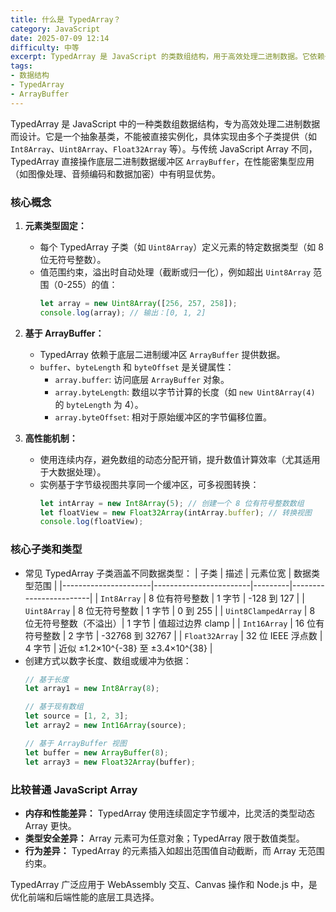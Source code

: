 ```yaml
---
title: 什么是 TypedArray？
category: JavaScript
date: 2025-07-09 12:14
difficulty: 中等
excerpt: TypedArray 是 JavaScript 的类数组结构，用于高效处理二进制数据。它依赖于 ArrayBuffer，并通过固定元素类型提供高性能的数据操作。
tags:
- 数据结构
- TypedArray
- ArrayBuffer
---
```

TypedArray 是 JavaScript 中的一种类数组数据结构，专为高效处理二进制数据而设计。它是一个抽象基类，不能被直接实例化，具体实现由多个子类提供（如 `Int8Array`、`Uint8Array`、`Float32Array` 等）。与传统 JavaScript Array 不同，TypedArray 直接操作底层二进制数据缓冲区 `ArrayBuffer`，在性能密集型应用（如图像处理、音频编码和数据加密）中有明显优势。

### 核心概念

1. **元素类型固定：**
   - 每个 TypedArray 子类（如 `Uint8Array`）定义元素的特定数据类型（如 8 位无符号整数）。
   - 值范围约束，溢出时自动处理（截断或归一化），例如超出 `Uint8Array` 范围（0-255）的值：
     ```javascript
     let array = new Uint8Array([256, 257, 258]);
     console.log(array); // 输出：[0, 1, 2]
     ```

2. **基于 ArrayBuffer：**
   - TypedArray 依赖于底层二进制缓冲区 `ArrayBuffer` 提供数据。
   - `buffer`、`byteLength` 和 `byteOffset` 是关键属性：
     - `array.buffer`: 访问底层 `ArrayBuffer` 对象。
     - `array.byteLength`: 数组以字节计算的长度（如 `new Uint8Array(4)` 的 `byteLength` 为 4）。
     - `array.byteOffset`: 相对于原始缓冲区的字节偏移位置。

3. **高性能机制：**
   - 使用连续内存，避免数组的动态分配开销，提升数值计算效率（尤其适用于大数据处理）。
   - 实例基于字节级视图共享同一个缓冲区，可多视图转换：
     ```javascript
     let intArray = new Int8Array(5); // 创建一个 8 位有符号整数数组
     let floatView = new Float32Array(intArray.buffer); // 转换视图
     console.log(floatView);
     ```

### 核心子类和类型

- 常见 TypedArray 子类涵盖不同数据类型：
  | 子类                 | 描述                   | 元素位宽 | 数据类型范围           |
  |----------------------|------------------------|---------|------------------------|
  | `Int8Array`          | 8 位有符号整数         | 1 字节  | -128 到 127           |
  | `Uint8Array`         | 8 位无符号整数         | 1 字节  | 0 到 255              |
  | `Uint8ClampedArray`  | 8 位无符号整数（不溢出）| 1 字节  | 值超过边界 clamp       |
  | `Int16Array`         | 16 位有符号整数        | 2 字节  | -32768 到 32767       |
  | `Float32Array`       | 32 位 IEEE 浮点数      | 4 字节  | 近似 ±1.2×10^{-38} 至 ±3.4×10^{38} |
- 创建方式以数字长度、数组或缓冲为依据：
  ```javascript
  // 基于长度
  let array1 = new Int8Array(8);

  // 基于现有数组
  let source = [1, 2, 3];
  let array2 = new Int16Array(source);

  // 基于 ArrayBuffer 视图
  let buffer = new ArrayBuffer(8);
  let array3 = new Float32Array(buffer);
  ```

### 比较普通 JavaScript Array

- **内存和性能差异：** TypedArray 使用连续固定字节缓冲，比灵活的类型动态 Array 更快。
- **类型安全差异：** Array 元素可为任意对象；TypedArray 限于数值类型。
- **行为差异：** TypedArray 的元素插入如超出范围值自动截断，而 Array 无范围约束。

TypedArray 广泛应用于 WebAssembly 交互、Canvas 操作和 Node.js 中，是优化前端和后端性能的底层工具选择。
